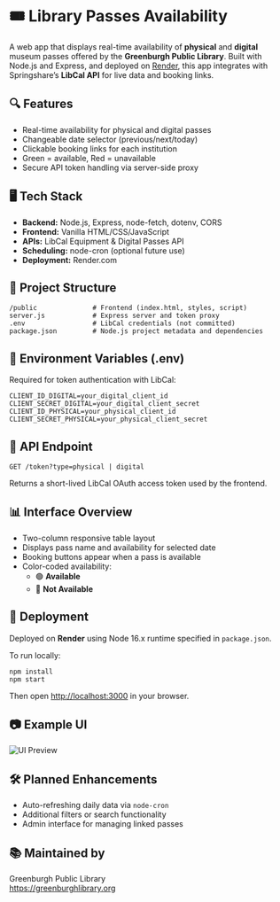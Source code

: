 <!DOCTYPE html>
<html lang="en">
<head>
  <meta charset="UTF-8">
 </head>
<body>

  <h1>🎟️ Library Passes Availability</h1>
  <p>A web app that displays real-time availability of <strong>physical</strong> and <strong>digital</strong> museum passes offered by the <strong>Greenburgh Public Library</strong>. Built with Node.js and Express, and deployed on <a href="https://render.com" target="_blank">Render</a>, this app integrates with Springshare’s <strong>LibCal API</strong> for live data and booking links.</p>

  <div class="section">
    <h2>🔍 Features</h2>
    <ul>
      <li>Real-time availability for physical and digital passes</li>
      <li>Changeable date selector (previous/next/today)</li>
      <li>Clickable booking links for each institution</li>
      <li>Green = available, Red = unavailable</li>
      <li>Secure API token handling via server-side proxy</li>
    </ul>
  </div>

  <div class="section">
    <h2>🖥️ Tech Stack</h2>
    <ul>
      <li><strong>Backend:</strong> Node.js, Express, node-fetch, dotenv, CORS</li>
      <li><strong>Frontend:</strong> Vanilla HTML/CSS/JavaScript</li>
      <li><strong>APIs:</strong> LibCal Equipment & Digital Passes API</li>
      <li><strong>Scheduling:</strong> node-cron (optional future use)</li>
      <li><strong>Deployment:</strong> Render.com</li>
    </ul>
  </div>

  <div class="section">
    <h2>📁 Project Structure</h2>
    <pre><code>/public              # Frontend (index.html, styles, script)
server.js            # Express server and token proxy
.env                 # LibCal credentials (not committed)
package.json         # Node.js project metadata and dependencies</code></pre>
  </div>

  <div class="section">
    <h2>🔐 Environment Variables (.env)</h2>
    <p>Required for token authentication with LibCal:</p>
    <pre><code>CLIENT_ID_DIGITAL=your_digital_client_id
CLIENT_SECRET_DIGITAL=your_digital_client_secret
CLIENT_ID_PHYSICAL=your_physical_client_id
CLIENT_SECRET_PHYSICAL=your_physical_client_secret</code></pre>
  </div>

  <div class="section">
    <h2>📡 API Endpoint</h2>
    <pre><code>GET /token?type=physical | digital</code></pre>
    <p>Returns a short-lived LibCal OAuth access token used by the frontend.</p>
  </div>

  <div class="section">
    <h2>📊 Interface Overview</h2>
    <ul>
      <li>Two-column responsive table layout</li>
      <li>Displays pass name and availability for selected date</li>
      <li>Booking buttons appear when a pass is available</li>
      <li>Color-coded availability:
        <ul>
          <li>🟢 <strong>Available</strong></li>
          <li>🔴 <strong>Not Available</strong></li>
        </ul>
      </li>
    </ul>
  </div>

  <div class="section">
    <h2>🚀 Deployment</h2>
    <p>Deployed on <strong>Render</strong> using Node 16.x runtime specified in <code>package.json</code>.</p>
    <p>To run locally:</p>
    <pre><code>npm install
npm start</code></pre>
    <p>Then open <a href="http://localhost:3000">http://localhost:3000</a> in your browser.</p>
  </div>

  <div class="section">
    <h2>📷 Example UI</h2>
    <p><img src="https://via.placeholder.com/600x300?text=Library+Pass+Availability+UI" alt="UI Preview" style="max-width: 100%;"></p>
  </div>

  <div class="section">
    <h2>🛠️ Planned Enhancements</h2>
    <ul>
      <li>Auto-refreshing daily data via <code>node-cron</code></li>
      <li>Additional filters or search functionality</li>
      <li>Admin interface for managing linked passes</li>
    </ul>
  </div>

  <div class="section">
    <h2>📚 Maintained by</h2>
    <p>Greenburgh Public Library<br>
    <a href="https://greenburghlibrary.org" target="_blank">https://greenburghlibrary.org</a></p>
  </div>

</body>
</html>
